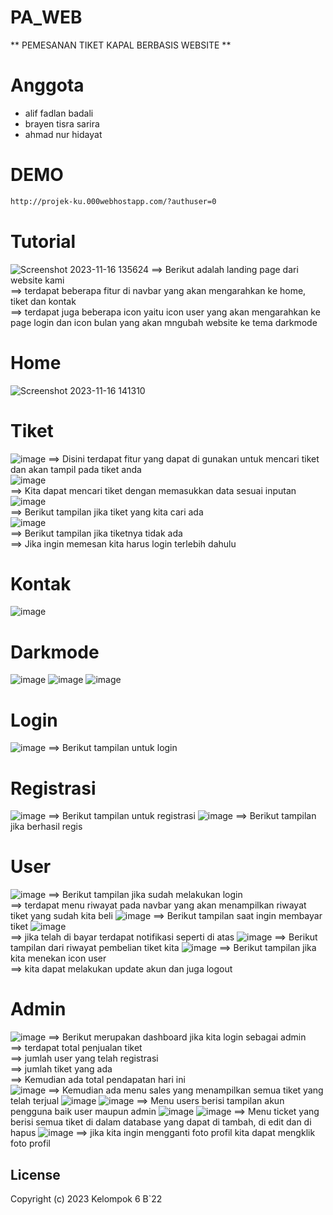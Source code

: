 # PA_WEB

** PEMESANAN TIKET KAPAL BERBASIS WEBSITE **

# Anggota
- alif fadlan badali 
- brayen tisra sarira
- ahmad nur hidayat

# DEMO
```bash
http://projek-ku.000webhostapp.com/?authuser=0
```

# Tutorial
![Screenshot 2023-11-16 135624](https://github.com/ahmadhidayat22/PA_WEB/assets/128040566/7f6bc64c-112c-45db-9679-349893c2e66a)
==> Berikut adalah landing page dari website kami <br />
==> terdapat beberapa fitur di navbar yang akan mengarahkan ke home, tiket dan kontak <br />
==> terdapat juga beberapa icon yaitu icon user yang akan mengarahkan ke page login dan icon bulan yang akan mngubah website ke tema darkmode <br />
# Home
![Screenshot 2023-11-16 141310](https://github.com/ahmadhidayat22/PA_WEB/assets/128040566/3b1c88a9-948d-442e-a833-29e732664300)
# Tiket
![image](https://github.com/ahmadhidayat22/PA_WEB/assets/128040566/d2f931b0-d70d-4a4b-947c-2c77ba2b8033)
==> Disini terdapat fitur yang dapat di gunakan untuk mencari tiket dan akan tampil pada tiket anda <br />
![image](https://github.com/ahmadhidayat22/PA_WEB/assets/128040566/1ece43e1-0424-4a22-a02c-6236ff403fd9) <br />
==> Kita dapat mencari tiket dengan memasukkan data sesuai inputan <br />
![image](https://github.com/ahmadhidayat22/PA_WEB/assets/128040566/1c3d3897-d07e-4b0d-b78f-e22adfe7bcd5) <br />
==> Berikut tampilan jika tiket yang kita cari ada <br />
![image](https://github.com/ahmadhidayat22/PA_WEB/assets/128040566/6ae7552d-108c-485e-85ed-a4a1a2346eab) <br />
==> Berikut tampilan jika tiketnya tidak ada <br />
==> Jika ingin memesan kita harus login terlebih dahulu
# Kontak
![image](https://github.com/ahmadhidayat22/PA_WEB/assets/128040566/58252ee8-fd1b-4032-882b-14192f457bcb)
# Darkmode
![image](https://github.com/ahmadhidayat22/PA_WEB/assets/128040566/a8a455ac-985b-42ba-a132-fd025e8dfd45)
![image](https://github.com/ahmadhidayat22/PA_WEB/assets/128040566/3fbff298-c5de-4756-9598-b9d82d3e1808)
![image](https://github.com/ahmadhidayat22/PA_WEB/assets/128040566/cf21560c-666b-494e-9d92-cf9ae8c2020d)
# Login
![image](https://github.com/ahmadhidayat22/PA_WEB/assets/128040566/d264f6cd-d348-4671-99c4-ba33d786eaad)
==> Berikut tampilan untuk login 
# Registrasi
![image](https://github.com/ahmadhidayat22/PA_WEB/assets/128040566/c74c5000-727c-4028-b962-0024b45ac60a)
==> Berikut tampilan untuk registrasi
![image](https://github.com/ahmadhidayat22/PA_WEB/assets/128040566/d0417488-719d-4389-9e11-5326c2d687c6)
==> Berikut tampilan jika berhasil regis
# User
![image](https://github.com/ahmadhidayat22/PA_WEB/assets/128040566/c5442673-eb8d-4647-b8cc-44ce97f849b9)
==> Berikut tampilan jika sudah melakukan login <br />
==> terdapat menu riwayat pada navbar yang akan menampilkan riwayat tiket yang sudah kita beli
![image](https://github.com/ahmadhidayat22/PA_WEB/assets/128040566/dff18e0e-cf4a-48d6-8d46-06b3e8345bab)
==> Berikut tampilan saat ingin membayar tiket
![image](https://github.com/ahmadhidayat22/PA_WEB/assets/128040566/d0a01c8f-79de-4b36-9432-691045b2c1ee) <br />
==> jika telah di bayar terdapat notifikasi seperti di atas
![image](https://github.com/ahmadhidayat22/PA_WEB/assets/128040566/11502d97-2a90-467d-abd2-f9e31aa55af8)
==> Berikut tampilan dari riwayat pembelian tiket kita
![image](https://github.com/ahmadhidayat22/PA_WEB/assets/128040566/077bae13-2746-4949-8a54-477e62848a31)
==> Berikut tampilan jika kita menekan icon user <br />
==> kita dapat melakukan update akun dan juga logout <br />
# Admin
![image](https://github.com/ahmadhidayat22/PA_WEB/assets/128040566/029ee801-1f27-4ed9-85dd-c9d28ebdda66)
==> Berikut merupakan dashboard jika kita login sebagai admin <br />
==> terdapat total penjualan tiket <br />
==> jumlah user yang telah registrasi <br />
==> jumlah tiket yang ada <br />
==> Kemudian ada total pendapatan hari ini <br />
![image](https://github.com/ahmadhidayat22/PA_WEB/assets/128040566/7d24e755-ef83-4a1e-819e-c986e9a1d39c)
==> Kemudian ada menu sales yang menampilkan semua tiket yang telah terjual
![image](https://github.com/ahmadhidayat22/PA_WEB/assets/128040566/51b102dd-bca1-4ef8-9958-cc6e39d033ce)
![image](https://github.com/ahmadhidayat22/PA_WEB/assets/128040566/137e2a55-efe1-4381-aa2c-5c03a8858be0)
==> Menu users berisi tampilan akun pengguna baik user maupun admin
![image](https://github.com/ahmadhidayat22/PA_WEB/assets/128040566/d7f59a69-4052-47f5-af27-2b570374ef97)
![image](https://github.com/ahmadhidayat22/PA_WEB/assets/128040566/be930479-fb59-4cab-81ad-1e297bf41c8a)
==> Menu ticket yang berisi semua tiket di dalam database yang dapat di tambah, di edit dan di hapus
![image](https://github.com/ahmadhidayat22/PA_WEB/assets/128040566/a9eb22b1-8698-4230-8ef2-9a4354a8f6a8)
==> jika kita ingin mengganti foto profil kita dapat mengklik foto profil 


## License
Copyright (c) 2023 Kelompok 6 B`22
